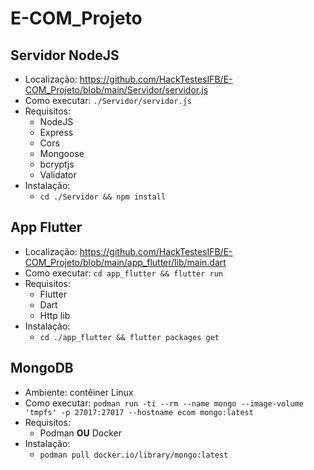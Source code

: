 # E-COM_Projeto

## Servidor NodeJS

* Localização: https://github.com/HackTestesIFB/E-COM_Projeto/blob/main/Servidor/servidor.js
* Como executar: `./Servidor/servidor.js`
* Requisitos:
    * NodeJS
    * Express
    * Cors
    * Mongoose
    * bcryptjs
    * Validator
* Instalação:
    * `cd ./Servidor && npm install`

## App Flutter

* Localização: https://github.com/HackTestesIFB/E-COM_Projeto/blob/main/app_flutter/lib/main.dart
* Como executar: `cd app_flutter && flutter run`
* Requisitos:
    * Flutter
    * Dart
    * Http lib
* Instalação:
    * `cd ./app_flutter && flutter packages get`

## MongoDB

* Ambiente: contêiner Linux
* Como executar: `podman run -ti --rm --name mongo --image-volume 'tmpfs' -p 27017:27017 --hostname ecom mongo:latest`
* Requisitos:
    * Podman **OU** Docker
* Instalação:
    * `podman pull docker.io/library/mongo:latest`